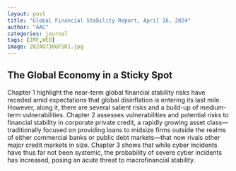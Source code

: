 ```yaml
---
layout: post
title: "Global Financial Stability Report, April 16, 2024"
author: "AAC"
categories: journal
tags: [IMF,WEO]
image: 20240730GFSR1.jpg
---
```


## The Global Economy in a Sticky Spot

Chapter 1 highlight the near-term global financial stability risks have receded amid expectations that global disinflation is entering its last mile. However, along it, there are several salient risks and a build-up of medium-term vulnerabilities. Chapter 2 assesses vulnerabilities and potential risks to financial stability in corporate private credit, a rapidly growing asset class—traditionally focused on providing loans to midsize firms outside the realms of either commercial banks or public debt markets—that now rivals other major credit markets in size. Chapter 3 shows that while cyber incidents have thus far not been systemic, the probability of severe cyber incidents has increased, posing an acute threat to macrofinancial stability.
